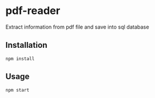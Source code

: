 # pdf-reader

Extract information from pdf file and save into sql database

## Installation

```
npm install
```

## Usage

```
npm start
```